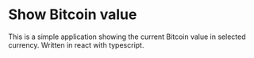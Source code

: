 # Show Bitcoin value

This is a simple application showing the current Bitcoin value in selected currency.
Written in react with typescript.
